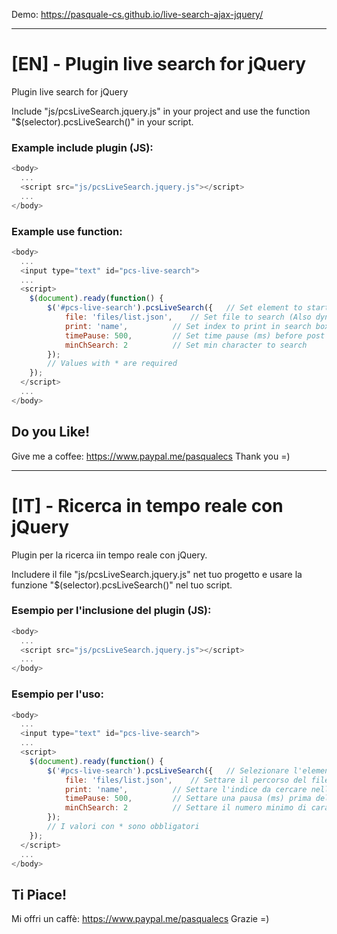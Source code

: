 Demo: https://pasquale-cs.github.io/live-search-ajax-jquery/

***

# [EN] - Plugin live search for jQuery
Plugin live search for jQuery

Include "js/pcsLiveSearch.jquery.js" in your project and use the function "$(selector).pcsLiveSearch()" in your script.

### Example include plugin (JS):
```js
<body>
  ...
  <script src="js/pcsLiveSearch.jquery.js"></script>
  ...
</body>
```

### Example use function:
```js
<body>
  ...
  <input type="text" id="pcs-live-search">
  ...
  <script>
  	$(document).ready(function() {
		$('#pcs-live-search').pcsLiveSearch({	// Set element to start search *
			file: 'files/list.json',	// Set file to search (Also dynamic file such as PHP) *
			print: 'name',			// Set index to print in search box *
			timePause: 500,			// Set time pause (ms) before post
			minChSearch: 2			// Set min character to search
		});
		// Values with * are required
	});
  </script>
  ...
</body>
```

## Do you Like!
Give me a coffee: https://www.paypal.me/pasqualecs
Thank you =)

***

# [IT] - Ricerca in tempo reale con jQuery
Plugin per la ricerca iin tempo reale con jQuery.

Includere il file "js/pcsLiveSearch.jquery.js" net tuo progetto e usare la funzione "$(selector).pcsLiveSearch()" nel tuo script.

### Esempio per l'inclusione del plugin (JS):
```js
<body>
  ...
  <script src="js/pcsLiveSearch.jquery.js"></script>
  ...
</body>
```

### Esempio per l'uso:
```js
<body>
  ...
  <input type="text" id="pcs-live-search">
  ...
  <script>
  	$(document).ready(function() {
		$('#pcs-live-search').pcsLiveSearch({	// Selezionare l'elemento da cercare *
			file: 'files/list.json',	// Settare il percorso del file json (Anche pagine dinamiche, tipo PHP) *
			print: 'name',			// Settare l'indice da cercare nella post *
			timePause: 500,			// Settare una pausa (ms) prima della post
			minChSearch: 2			// Settare il numero minimo di caratteri per iniziare la ricerca
		});
		// I valori con * sono obbligatori
	});
  </script>
  ...
</body>
```
## Ti Piace!
Mi offri un caffè: https://www.paypal.me/pasqualecs
Grazie =)
